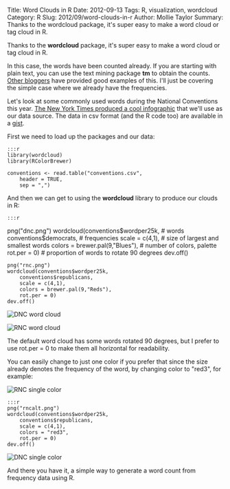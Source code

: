 Title: Word Clouds in R
Date: 2012-09-13
Tags: R, visualization, wordcloud
Category: R
Slug: 2012/09/word-clouds-in-r
Author: Mollie Taylor
Summary: Thanks to the wordcloud package, it's super easy to make a word cloud or tag cloud in R.

Thanks to the **wordcloud** package, it's super easy to make a word cloud or tag cloud in R.

In this case, the words have been counted already. If you are starting with plain text, you can use the text mining package **tm** to obtain the counts. [Other bloggers](http://onertipaday.blogspot.com/2011/07/word-cloud-in-r.html) have provided good examples of this. I'll just be covering the simple case where we already have the frequencies.

Let's look at some commonly used words during the National Conventions this year. [The New York Times produced a cool infographic](http://www.nytimes.com/interactive/2012/09/06/us/politics/convention-word-counts.html) that we'll use as our data source. The data in csv format (and the R code too) are available in a [gist](https://gist.github.com/3671518).

First we need to load up the packages and our data:

	:::r
	library(wordcloud)
	library(RColorBrewer)

	conventions <- read.table("conventions.csv",
		header = TRUE,
		sep = ",")

And then we can get to using the **wordcloud** library to produce our clouds in R:

	:::r
png("dnc.png")
	wordcloud(conventions$wordper25k, # words
		conventions$democrats, # frequencies
		scale = c(4,1), # size of largest and smallest words
		colors = brewer.pal(9,"Blues"), # number of colors, palette
		rot.per = 0) # proportion of words to rotate 90 degrees
	dev.off()

	png("rnc.png")
	wordcloud(conventions$wordper25k,
		conventions$republicans,
		scale = c(4,1),
		colors = brewer.pal(9,"Reds"),
		rot.per = 0)
	dev.off()

![DNC word cloud]({filename}images/r-word-cloud-dnc.png)

![RNC word cloud]({filename}images/r-word-cloud-rnc.png)

The default word cloud has some words rotated 90 degrees, but I prefer to use rot.per = 0 to make them all horizontal for readability.

You can easily change to just one color if you prefer that since the size already denotes the frequency of the word, by changing color to "red3", for example:

![RNC single color]({filename}images/r-word-cloud-rnc-alt.png)

	:::r
	png("rncalt.png")
	wordcloud(conventions$wordper25k,
		conventions$republicans,
		scale = c(4,1),
		colors = "red3",
		rot.per = 0)
	dev.off()

![DNC single color]({filename}images/r-word-cloud-dnc-alt.png)

And there you have it, a simple way to generate a word count from frequency data using R.